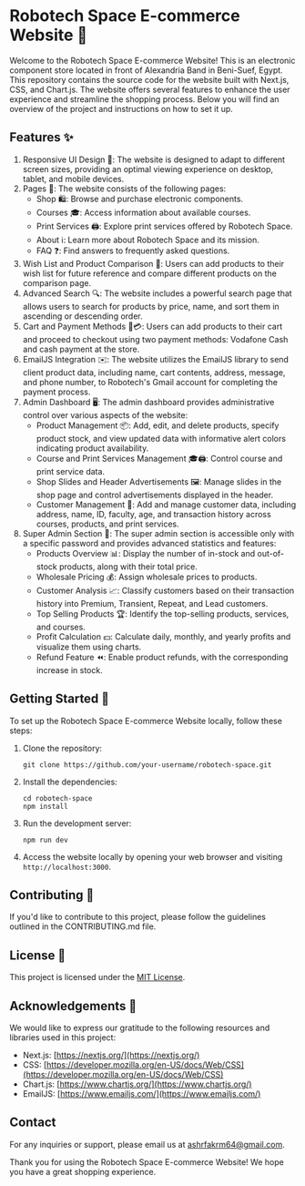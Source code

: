 # Robotech Space E-commerce Website 🚀

Welcome to the Robotech Space E-commerce Website! This is an electronic component store located in front of Alexandria Band in Beni-Suef, Egypt. This repository contains the source code for the website built with Next.js, CSS, and Chart.js. The website offers several features to enhance the user experience and streamline the shopping process. Below you will find an overview of the project and instructions on how to set it up.


## Features ✨

1. Responsive UI Design 📱: The website is designed to adapt to different screen sizes, providing an optimal viewing experience on desktop, tablet, and mobile devices.
2. Pages 📄: The website consists of the following pages:
   - Shop 🛍️: Browse and purchase electronic components.
   - Courses 🎓: Access information about available courses.
   - Print Services 🖨️: Explore print services offered by Robotech Space.
   - About ℹ️: Learn more about Robotech Space and its mission.
   - FAQ ❓: Find answers to frequently asked questions.
3. Wish List and Product Comparison 📝: Users can add products to their wish list for future reference and compare different products on the comparison page.
4. Advanced Search 🔍: The website includes a powerful search page that allows users to search for products by price, name, and sort them in ascending or descending order.
5. Cart and Payment Methods 🛒💳: Users can add products to their cart and proceed to checkout using two payment methods: Vodafone Cash and cash payment at the store.
6. EmailJS Integration ✉️: The website utilizes the EmailJS library to send client product data, including name, cart contents, address, message, and phone number, to Robotech's Gmail account for completing the payment process.
7. Admin Dashboard 🖥️: The admin dashboard provides administrative control over various aspects of the website:
   - Product Management 📦: Add, edit, and delete products, specify product stock, and view updated data with informative alert colors indicating product availability.
   - Course and Print Services Management 🎓🖨️: Control course and print service data.
   - Shop Slides and Header Advertisements 🖼️: Manage slides in the shop page and control advertisements displayed in the header.
   - Customer Management 👥: Add and manage customer data, including address, name, ID, faculty, age, and transaction history across courses, products, and print services.
8. Super Admin Section 🔐: The super admin section is accessible only with a specific password and provides advanced statistics and features:
   - Products Overview 📊: Display the number of in-stock and out-of-stock products, along with their total price.
   - Wholesale Pricing 💰: Assign wholesale prices to products.
   - Customer Analysis 📈: Classify customers based on their transaction history into Premium, Transient, Repeat, and Lead customers.
   - Top Selling Products 🏆: Identify the top-selling products, services, and courses.
   - Profit Calculation 💵: Calculate daily, monthly, and yearly profits and visualize them using charts.
   - Refund Feature ⏪: Enable product refunds, with the corresponding increase in stock.

## Getting Started 🚀

To set up the Robotech Space E-commerce Website locally, follow these steps:

1. Clone the repository:

   ```shell
   git clone https://github.com/your-username/robotech-space.git
   ```

2. Install the dependencies:

   ```shell
   cd robotech-space
   npm install
   ```

3. Run the development server:

   ```shell
   npm run dev
   ```

4. Access the website locally by opening your web browser and visiting `http://localhost:3000`.

## Contributing 🤝

If you'd like to contribute to this project, please follow the guidelines outlined in the CONTRIBUTING.md file.

## License 📄

This project is licensed under the [MIT License](LICENSE).

## Acknowledgements 🙏

We would like to express our gratitude to the following resources and libraries used in this project:

- Next.js: [https://nextjs.org/](https://nextjs.org/)
- CSS: [https://developer.mozilla.org/en-US/docs/Web/CSS](https://developer.mozilla.org/en-US/docs/Web/CSS)
- Chart.js: [https://www.chartjs.org/](https://www.chartjs.org/)
- EmailJS: [https://www.emailjs.com/](https://www.emailjs.com/)

## Contact

For any inquiries or support, please email us at [ashrfakrm64@gmail.com](mailto:ashrfakrm64@gmail.com).

Thank you for using the Robotech Space E-commerce Website! We hope you have a great shopping experience.
